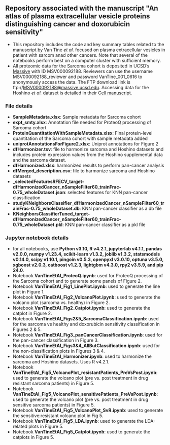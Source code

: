## Repository associated with the manuscript "An atlas of plasma extracellular vesicle proteins distinguishing cancer and doxorubicin sensitivity"
* This repository includes the code and key summary tables related to the manuscript by Van Tine _et al._ focused on plasma extracellular vesicles in patient with sarcom anad other cancers. Note that several of the notebooks perform best on a computer cluster with sufficient memory.
* All proteomic data for the Sarcoma cohort is deposited in UCSD’s [Massive](massive.ucsd.edu) with ID MSV000092188. Reviewers can use the username MSV000092188_reviewer and password VanTine_001_0616 to anonymously access the data. The FTP download link is ftp://MSV000092188@massive.ucsd.edu. Accessing data for the Hoshino _et al._ dataset is detailed in their [Cell manuscript](https://www.sciencedirect.com/science/article/pii/S0092867420308746?via%3Dihub).

### File details
* **SampleMetadata.xlsx**: Sample metadata for Sarcoma cohort
* **expt_smty.xlsx**: Annotation file needed for ProteoQ processing of Sarcoma cohort
* **ProteinQuantitationWithSampleMetadata.xlsx**: Final protein-level quantitation of the Sarcoma cohort with sample metadata added
* **uniprotAnnotationsForFigure2.xlsx**: Uniprot annotations for Figure 2
* **dfHarmonizer.tsv**: file to harmonize sarcoma and Hoshino datasets and includes protein expression values from the Hoshino supplemental data and the sarcoma dataset.
* **dfHarmonized.xlsx**: harmonized results to perform pan-cancer analysis
* **dfMerged_description.csv**: file to harmonize sarcoma and Hoshino datasets
* **_selectedFeaturesRFECV_target-dfHarmonizedCancer_nSampleFilter60_trainFrac-0.75_wholeDataset.json**: selected features for KNN pan-cancer classification
* **studyKNeighborsClassifier_dfHarmonizedCancer_nSampleFilter60_trainFrac-0.75_wholeDataset.db**: KNN pan-cancer classifier as a db file
* **KNeighborsClassifierTuned_target-dfHarmonizedCancer_nSampleFilter60_trainFrac-0.75_wholeDataset.pkl**: KNN pan-cancer classifier as a pkl file

### Jupyter notebook details
* for all notebooks, use **Python v3.10, R v4.2.1, jupyterlab v4.1.1, pandas v2.0.0, numpy v1.23.4, scikit-learn v1.3.2, joblib v1.3.2, statsmodels v0.14.0, scipy v1.10.1, pingoin v0.5.3, openpyxl v3.0.10, optuna v3.5.0, xgboost v2.0.3, catboost v1.2.3, lightgbm v4.3.0, rpy2 v3.5.9, and pip 24.0**.
* Notebook **VanTineEtAl_ProteoQ.ipynb**: used for ProteoQ processing of the Sarcoma cohort and to generate some panels of Figure 2.
* Notebook **VanTineEtAl_Fig1_LinePlot.ipynb**: used to generate the line plot in Figure 1.
* Notebook **VanTineEtAl_Fig2_VolcanoPlot.ipynb**: used to generate the volcano plot (sarcoma vs. healthy) in Figure 2.
* Notebook **VanTineEtAl_Fig2_Catplot.ipynb**: used to generate the catplot in Figure 2.
* Notebook **VanTineEtAl_Figs2&5_SarcomaClassification.ipynb**: used for the sarcoma vs healthy and doxorubicin sensitivity classification in Figures 2 & 5.
* Notebook **VanTineEtAl_Fig3_panCancerClassification.ipynb**: used for the pan-cancer classification in Figure 3.
* Notebook **VanTineEtAl_Figs3&4_AllButClassification.ipynb**: used for the non-classification plots in Figures 3 & 4.
* Notebook **VanTineEtAl_Harmonizer.ipynb**: used to harmonize the sarcoma and Hoshino datasets. Uses R v4.2.1.
* Notebook **VanTineEtAl_Fig5_VolcanoPlot_resistantPatients_PreVsPost.ipynb**: used to generate the volcano plot (pre vs. post treatment in drug resistant sarcoma patients) in Figure 5.
* Notebook **VanTineEtAl_Fig5_VolcanoPlot_sensitivePatients_PreVsPost.ipynb**: used to generate the volcano plot (pre vs. post treatment in drug sensitive sarcoma patients) in Figure 5.
* Notebook **VanTineEtAl_Fig5_VolcanoPlot_SvR.ipynb**: used to generate the sensitive:resistant volcano plot in Fig 5.
* Notebook **VanTineEtAl_Fig5_LDA.ipynb**: used to generate the LDA-related plots in Figure 5.
* Notebook **VanTineEtAl_Fig5_Catplot.ipynb**: used to generate the catplots in Figure 5.

